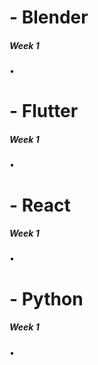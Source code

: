 

# - Blender

##### Week 1
•

# - Flutter

##### Week 1
• 


# - React

##### Week 1
•  


# - Python

##### Week 1
• 